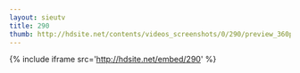 ```yaml
---
layout: sieutv
title: 290
thumb: http://hdsite.net/contents/videos_screenshots/0/290/preview_360p.mp4.jpg
---
```

{% include iframe src='http://hdsite.net/embed/290' %}
 
